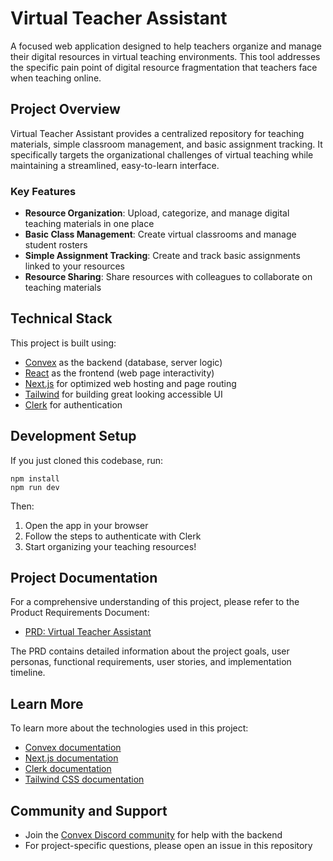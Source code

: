 # Virtual Teacher Assistant

A focused web application designed to help teachers organize and manage their digital resources in virtual teaching environments. This tool addresses the specific pain point of digital resource fragmentation that teachers face when teaching online.

## Project Overview

Virtual Teacher Assistant provides a centralized repository for teaching materials, simple classroom management, and basic assignment tracking. It specifically targets the organizational challenges of virtual teaching while maintaining a streamlined, easy-to-learn interface.

### Key Features

- **Resource Organization**: Upload, categorize, and manage digital teaching materials in one place
- **Basic Class Management**: Create virtual classrooms and manage student rosters
- **Simple Assignment Tracking**: Create and track basic assignments linked to your resources
- **Resource Sharing**: Share resources with colleagues to collaborate on teaching materials

## Technical Stack

This project is built using:

- [Convex](https://convex.dev/) as the backend (database, server logic)
- [React](https://react.dev/) as the frontend (web page interactivity)
- [Next.js](https://nextjs.org/) for optimized web hosting and page routing
- [Tailwind](https://tailwindcss.com/) for building great looking accessible UI
- [Clerk](https://clerk.com/) for authentication

## Development Setup

If you just cloned this codebase, run:

```
npm install
npm run dev
```

Then:

1. Open the app in your browser
2. Follow the steps to authenticate with Clerk
3. Start organizing your teaching resources!

## Project Documentation

For a comprehensive understanding of this project, please refer to the Product Requirements Document:

- [PRD: Virtual Teacher Assistant](prd.md)

The PRD contains detailed information about the project goals, user personas, functional requirements, user stories, and implementation timeline.

## Learn More

To learn more about the technologies used in this project:

- [Convex documentation](https://docs.convex.dev/)
- [Next.js documentation](https://nextjs.org/docs)
- [Clerk documentation](https://clerk.com/docs)
- [Tailwind CSS documentation](https://tailwindcss.com/docs)

## Community and Support

- Join the [Convex Discord community](https://convex.dev/community) for help with the backend
- For project-specific questions, please open an issue in this repository
